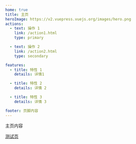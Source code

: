 ```yaml
---
home: true
title: 主页
heroImage: https://v2.vuepress.vuejs.org/images/hero.png
actions:
  - text: 操作 1
    link: /action1.html
    type: primary

  - text: 操作 2
    link: /action2.html
    type: secondary

features:
  - title: 特性 1
    details: 详情1

  - title: 特性 2
    details: 详情 2

  - title: 特性 3
    details: 详情 3

footer: 页脚内容
---
```


主页内容

[测试页](test.md)
